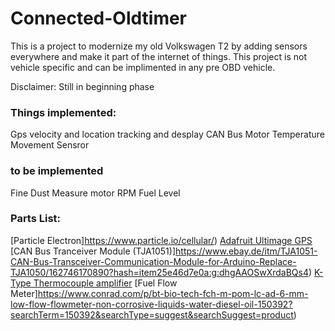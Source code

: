 # Connected-Oldtimer

This is a project to modernize my old Volkswagen T2 by adding sensors everywhere and make it part of the internet of things. This project is not vehicle specific and can be implimented in any pre OBD vehicle.

Disclaimer: Still in beginning phase

### Things implemented:

Gps velocity and location tracking and desplay
CAN Bus
Motor Temperature
Movement Sensror

### to be implemented

Fine Dust Measure
motor RPM
Fuel Level

### Parts List:

[Particle Electron]https://www.particle.io/cellular/)
[Adafruit Ultimage GPS](https://www.adafruit.com/product/746)
[CAN Bus Tranceiver Module (TJA1051)]https://www.ebay.de/itm/TJA1051-CAN-Bus-Transceiver-Communication-Module-for-Arduino-Replace-TJA1050/162746170890?hash=item25e46d7e0a:g:dhgAAOSwXrdaBQs4)
[K-Type Thermocouple amplifier](https://www.ebay.de/itm/DC-5V-MAX6675-Module-K-Type-Thermocouple-Temperature-Sensor-M6-for-Arduino/172165516851?hash=item2815dd4e33:g:~eMAAOSw0QFXDRCH)
[Fuel Flow Meter]https://www.conrad.com/p/bt-bio-tech-fch-m-pom-lc-ad-6-mm-low-flow-flowmeter-non-corrosive-liquids-water-diesel-oil-150392?searchTerm=150392&searchType=suggest&searchSuggest=product)



